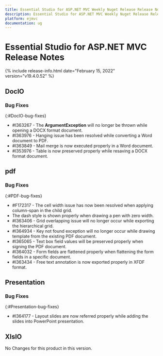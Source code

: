 ```yaml
---
title: Essential Studio for ASP.NET MVC Weekly Nuget Release Release Notes  
description: Essential Studio for ASP.NET MVC Weekly Nuget Release Release Notes  
platform: ejmvc
documentation: ug
---
```


# Essential Studio for ASP.NET MVC  Release Notes  

{% include release-info.html date="February 15, 2022"  version="v19.4.0.52" %} 





## DocIO

### Bug Fixes
{:#DocIO-bug-fixes}

* \#I363267 - The **ArgumentException** will no longer be thrown while opening a DOCX format document.
* \#I363976 - Hanging issue has been resolved while converting a Word document to PDF.
* \#I363849 - Mail merge is now executed properly in a Word document.
* \#I353976 - Table is now preserved properly while resaving a DOCX format document. 

## pdf

### Bug Fixes
{:#PDF-bug-fixes}

* \#F172317 - The cell width issue has now been resolved when applying column-span in the child grid. 
* The dash style is shown properly when drawing a pen with zero width. 
* \#I363406 - Grid overlapping issue will no longer occur while exporting the hierarchical grid. 
* \#I364934 - Key not found exception will no longer occur while drawing template from the existing PDF document. 
* \#I365065 - Text box field values will be preserved properly when signing the PDF document. 
* \#I364032 - Form fields are flattened properly when flattening the form fields in a specific document. 
* \#I363434 - Free text annotation is now exported properly in XFDF format. 

## Presentation

### Bug Fixes
{:#Presentation-bug-fixes}

* \#I364177 - Layout slides are now referred properly while adding the slides into PowerPoint presentation.
## XlsIO

No Changes for this product in this version.

[//]: # "Delete the contents of this file while new content is added."

